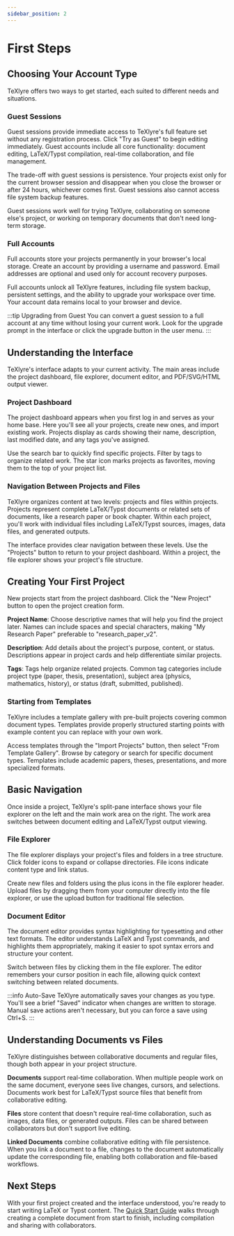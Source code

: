 ```yaml
---
sidebar_position: 2
---
```


# First Steps

## Choosing Your Account Type

TeXlyre offers two ways to get started, each suited to different needs and situations.

### Guest Sessions

Guest sessions provide immediate access to TeXlyre's full feature set without any registration process. Click "Try as Guest" to begin editing immediately. Guest accounts include all core functionality: document editing, LaTeX/Typst compilation, real-time collaboration, and file management.

The trade-off with guest sessions is persistence. Your projects exist only for the current browser session and disappear when you close the browser or after 24 hours, whichever comes first. Guest sessions also cannot access file system backup features.

Guest sessions work well for trying TeXlyre, collaborating on someone else's project, or working on temporary documents that don't need long-term storage.

### Full Accounts

Full accounts store your projects permanently in your browser's local storage. Create an account by providing a username and password. Email addresses are optional and used only for account recovery purposes.

Full accounts unlock all TeXlyre features, including file system backup, persistent settings, and the ability to upgrade your workspace over time. Your account data remains local to your browser and device.

:::tip Upgrading from Guest
You can convert a guest session to a full account at any time without losing your current work. Look for the upgrade prompt in the interface or click the upgrade button in the user menu.
:::

## Understanding the Interface

TeXlyre's interface adapts to your current activity. The main areas include the project dashboard, file explorer, document editor, and PDF/SVG/HTML output viewer.

### Project Dashboard

The project dashboard appears when you first log in and serves as your home base. Here you'll see all your projects, create new ones, and import existing work. Projects display as cards showing their name, description, last modified date, and any tags you've assigned.

Use the search bar to quickly find specific projects. Filter by tags to organize related work. The star icon marks projects as favorites, moving them to the top of your project list.

### Navigation Between Projects and Files

TeXlyre organizes content at two levels: projects and files within projects. Projects represent complete LaTeX/Typst documents or related sets of documents, like a research paper or book chapter. Within each project, you'll work with individual files including LaTeX/Typst sources, images, data files, and generated outputs.

The interface provides clear navigation between these levels. Use the "Projects" button to return to your project dashboard. Within a project, the file explorer shows your project's file structure.

## Creating Your First Project

New projects start from the project dashboard. Click the "New Project" button to open the project creation form.

**Project Name**: Choose descriptive names that will help you find the project later. Names can include spaces and special characters, making "My Research Paper" preferable to "research_paper_v2".

**Description**: Add details about the project's purpose, content, or status. Descriptions appear in project cards and help differentiate similar projects.

**Tags**: Tags help organize related projects. Common tag categories include project type (paper, thesis, presentation), subject area (physics, mathematics, history), or status (draft, submitted, published).

### Starting from Templates

TeXlyre includes a template gallery with pre-built projects covering common document types. Templates provide properly structured starting points with example content you can replace with your own work.

Access templates through the "Import Projects" button, then select "From Template Gallery". Browse by category or search for specific document types. Templates include academic papers, theses, presentations, and more specialized formats.

## Basic Navigation

Once inside a project, TeXlyre's split-pane interface shows your file explorer on the left and the main work area on the right. The work area switches between document editing and LaTeX/Typst output viewing.

### File Explorer

The file explorer displays your project's files and folders in a tree structure. Click folder icons to expand or collapse directories. File icons indicate content type and link status.

Create new files and folders using the plus icons in the file explorer header. Upload files by dragging them from your computer directly into the file explorer, or use the upload button for traditional file selection.

### Document Editor

The document editor provides syntax highlighting for typesetting and other text formats. The editor understands LaTeX and Typst commands, and highlights them appropriately, making it easier to spot syntax errors and structure your content.

Switch between files by clicking them in the file explorer. The editor remembers your cursor position in each file, allowing quick context switching between related documents.

:::info Auto-Save
TeXlyre automatically saves your changes as you type. You'll see a brief "Saved" indicator when changes are written to storage. Manual save actions aren't necessary, but you can force a save using Ctrl+S.
:::

## Understanding Documents vs Files

TeXlyre distinguishes between collaborative documents and regular files, though both appear in your project structure.

**Documents** support real-time collaboration. When multiple people work on the same document, everyone sees live changes, cursors, and selections. Documents work best for LaTeX/Typst source files that benefit from collaborative editing.

**Files** store content that doesn't require real-time collaboration, such as images, data files, or generated outputs. Files can be shared between collaborators but don't support live editing.

**Linked Documents** combine collaborative editing with file persistence. When you link a document to a file, changes to the document automatically update the corresponding file, enabling both collaboration and file-based workflows.

## Next Steps

With your first project created and the interface understood, you're ready to start writing LaTeX or Typst content. The [Quick Start Guide](./quick-start-guide) walks through creating a complete document from start to finish, including compilation and sharing with collaborators.